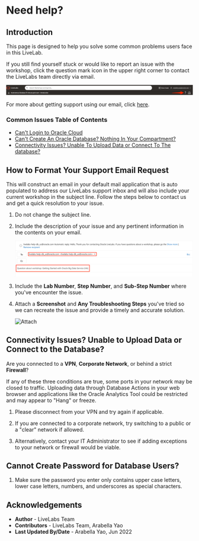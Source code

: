 # Need help?

## Introduction
This page is designed to help you solve some common problems users face in this LiveLab.

If you still find yourself stuck or would like to report an issue with the workshop, click the question mark icon in the upper right corner to contact the LiveLabs team directly via email.

![Help button](images/help-button2.png)

For more about getting support using our email, click [here](#HowtoFormatYourSupportEmailRequest).

### Common Issues Table of Contents
  - [Can't Login to Oracle Cloud](#CantLogintoOracleCloud)
  - [Can't Create An Oracle Database? Nothing In Your Compartment?](#CantCreateanOracleDatabase?NothinginYourCompartment?)
  - [Connectivity Issues? Unable To Upload Data or Connect To The database?](#ConnectivityIssues?UnabletoUploadDataorConnecttotheDatabase?)

## How to Format Your Support Email Request
This will construct an email in your default mail application that is auto populated to address our LiveLabs support inbox and will also include your current workshop in the subject line. Follow the steps below to contact us and get a quick resolution to your issue.

1. Do not change the subject line.
2. Include the description of your issue and any pertinent information in the contents on your email.

    ![Email](images/e-mail.png)

3. Include the **Lab Number**, **Step Number**, and **Sub-Step Number** where you've encounter the issue.
4. Attach a **Screenshot** and **Any Troubleshooting Steps** you've tried so we can recreate the issue and provide a timely and accurate solution.

    ![Attach](images/problem-picture2.png)

## Connectivity Issues? Unable to Upload Data or Connect to the Database?
Are you connected to a **VPN**, **Corporate Network**, or behind a strict **Firewall**?

If any of these three conditions are true, some ports in your network may be closed to traffic. Uploading data through Database Actions in your web browser and applications like the Oracle Analytics Tool could be restricted and may appear to "Hang" or freeze.

1. Please disconnect from your VPN and try again if applicable.

2. If you are connected to a corporate network, try switching to a public or a "clear" network if allowed.

3. Alternatively, contact your IT Administrator to see if adding exceptions to your network or firewall would be viable.


## Cannot Create Password for Database Users?

1. Make sure the password you enter only contains upper case letters, lower case letters, numbers, and underscores as special characters.

## Acknowledgements
* **Author** - LiveLabs Team
* **Contributors** - LiveLabs Team, Arabella Yao
* **Last Updated By/Date** - Arabella Yao, Jun 2022